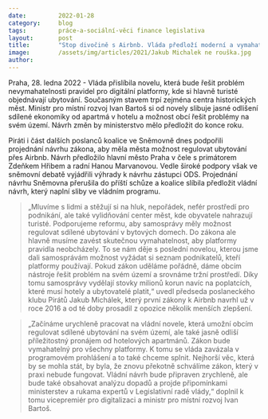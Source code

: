 ```yaml
---
date:         2022-01-28
category:     blog
tags:         práce-a-sociální-věci finance legislativa
layout:       post
title:        "Stop divočině s Airbnb. Vláda předloží moderní a vymahatelná pravidla"
image:        /assets/img/articles/2021/Jakub Michalek ne rouška.jpg
author:       
---
```


Praha, 28. ledna 2022 - Vláda přislíbila novelu, která bude řešit problém nevymahatelnosti pravidel pro digitální platformy, kde si hlavně turisté objednávají ubytování. Současným stavem trpí zejména centra historických měst. Ministr pro místní rozvoj Ivan Bartoš si od novely slibuje jasné odlišení sdílené ekonomiky od apartmá v hotelu a možnost obcí řešit problémy na svém území. Návrh změn by ministerstvo mělo předložit do konce roku.

Piráti i část dalších poslanců koalice ve Sněmovně dnes podpořili projednání návrhu zákona, aby měla města možnost regulovat ubytování přes Airbnb. Návrh předložilo hlavní město Praha v čele s primátorem Zdeňkem Hřibem a radní Hanou Marvanovou. Vedle široké podpory však ve sněmovní debatě vyjádřili výhrady k návrhu zástupci ODS. Projednání návrhu Sněmovna přerušila do příští schůze a koalice slíbila předložit vládní návrh, který naplní sliby ve vládním programu.    


> „Mluvíme s lidmi a stěžují si na hluk, nepořádek, nefér prostředí pro podnikání, ale také vylidňování center měst, kde obyvatele nahrazují turisté. Podporujeme reformu, aby samosprávy měly možnost regulovat sdílené ubytování v bytových domech. Do zákona ale hlavně musíme zavést skutečnou vymahatelnost, aby platformy pravidla neobcházely. To se nám děje s poslední novelou, kterou jsme dali samosprávám možnost vyžádat si seznam podnikatelů, kteří platformy používají. Pokud zákon uděláme pořádně, dáme obcím nástroje řešit problém na svém území a srovnáme tržní prostředí. Díky tomu samosprávy vydělají stovky milionů korun navíc na poplatcích, které musí hotely a ubytovatelé platit,“ uvedl předseda poslaneckého klubu Pirátů Jakub Michálek, který první zákony k Airbnb navrhl už v roce 2016 a od té doby prosadil z opozice několik menších zlepšení.


> „Začínáme urychleně pracovat na vládní novele, která umožní obcím regulovat sdílené ubytování na svém území, ale také jasně odliší příležitostný pronájem od hotelových apartmánů. Zákon bude vymahatelný pro všechny platformy. K tomu se vláda zavázala v programovém prohlášení a to také chceme splnit. Nejhorší věc, která by se mohla stát, by byla, že znovu překotně schválíme zákon, který v praxi nebude fungovat. Vládní návrh bude připraven zrychleně, ale bude také obsahovat analýzu dopadů a projde připomínkami ministerstev a rukama expertů v Legislativní radě vlády,“ doplnil k tomu vicepremiér pro digitalizaci a ministr pro místní rozvoj Ivan Bartoš.
